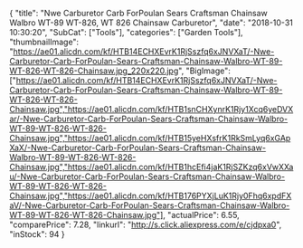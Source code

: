 {
	"title": "Nwe Carburetor Carb ForPoulan Sears Craftsman Chainsaw Walbro WT-89 WT-826, WT 826 Chainsaw Carburetor",
	"date": "2018-10-31 10:30:20",
	"SubCat": ["Tools"],
	"categories": ["Garden Tools"],
	"thumbnailImage": "https://ae01.alicdn.com/kf/HTB14ECHXEvrK1RjSszfq6xJNVXaT/-Nwe-Carburetor-Carb-ForPoulan-Sears-Craftsman-Chainsaw-Walbro-WT-89-WT-826-WT-826-Chainsaw.jpg_220x220.jpg",
	"BigImage": ["https://ae01.alicdn.com/kf/HTB14ECHXEvrK1RjSszfq6xJNVXaT/-Nwe-Carburetor-Carb-ForPoulan-Sears-Craftsman-Chainsaw-Walbro-WT-89-WT-826-WT-826-Chainsaw.jpg","https://ae01.alicdn.com/kf/HTB1snCHXynrK1Rjy1Xcq6yeDVXar/-Nwe-Carburetor-Carb-ForPoulan-Sears-Craftsman-Chainsaw-Walbro-WT-89-WT-826-WT-826-Chainsaw.jpg","https://ae01.alicdn.com/kf/HTB15yeHXsfrK1RkSmLyq6xGApXaX/-Nwe-Carburetor-Carb-ForPoulan-Sears-Craftsman-Chainsaw-Walbro-WT-89-WT-826-WT-826-Chainsaw.jpg","https://ae01.alicdn.com/kf/HTB1hcEfi4jaK1RjSZKzq6xVwXXau/-Nwe-Carburetor-Carb-ForPoulan-Sears-Craftsman-Chainsaw-Walbro-WT-89-WT-826-WT-826-Chainsaw.jpg","https://ae01.alicdn.com/kf/HTB176PYXjLuK1Rjy0Fhq6xpdFXaV/-Nwe-Carburetor-Carb-ForPoulan-Sears-Craftsman-Chainsaw-Walbro-WT-89-WT-826-WT-826-Chainsaw.jpg"],
	"actualPrice": 6.55,
	"comparePrice": 7.28,
	"linkurl": "http://s.click.aliexpress.com/e/cjdpxa0",
	"inStock": 94
}
